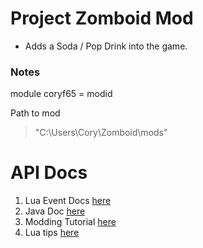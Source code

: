 # Project Zomboid Mod

- Adds a Soda / Pop Drink into the game.


### Notes

module coryf65 = modid

Path to mod 
> "C:\Users\Cory\Zomboid\mods"


# API Docs

1. Lua Event Docs   [here](https://pzwiki.net/wiki/Modding:Lua_Events)
2. Java Doc         [here](https://theindiestone.com/zomboidjavadocs/)
3. Modding Tutorial [here](https://theindiestone.com/forums/index.php?/topic/61-robomats-modding-tutorials-updated-12112013/)
4. Lua tips         [here](https://theindiestone.com/forums/index.php?/topic/22812-lua-variables-and-function-scope-writing-efficient-lua-global-vs-local/)